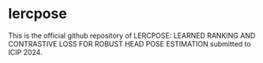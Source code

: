 # lercpose

This is the official github repository of LERCPOSE: LEARNED RANKING AND CONTRASTIVE LOSS FOR ROBUST HEAD POSE ESTIMATION submitted to ICIP 2024.
